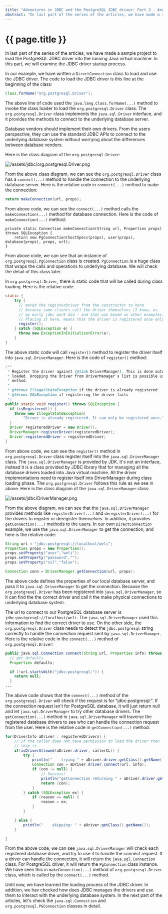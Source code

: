 ```yaml
---
title: "Adventures in JDBC and the PostgreSQL JDBC driver: Part 3 - Analyzing the JDBC driver registration process"
abstract: "In last part of the series of the articles, we have made a sample project to load the PostgreSQL JDBC driver into the running Java virtual machine. In this part, we will examine the JDBC driver startup process."
---
```


# {{ page.title }}

In last part of the series of the articles, we have made a sample project to load the PostgreSQL JDBC driver into the running Java virtual machine. In this part, we will examine the JDBC driver startup process.

In our example, we have written a `DirectConnection` class to load and use the JDBC driver. The code to load the JDBC driver is this line at the beginning of the class:
  
```java
Class.forName("org.postgresql.Driver");
```

The above line of code used the `java.lang.Class.forName(...)` method to invoke the class loader to load the `org.postgresql.Driver` class. The `org.postgresql.Driver` class implements the `java.sql.Driver` interface, and it provides the methods to connect to the underlying database server.

Database vendors should implement their own drivers. From the users perspective, they can use the standard JDBC APIs to connect to the underlying database system without worrying about the differences between database vendors.

Here is the class diagram of the `org.postgresql.Driver`:

![/assets/jdbc/org.postgresql.Driver.png](/assets/jdbc/org.postgresql.Driver.png)

From the above class diagram, we can see the `org.postgresql.Driver` class has a `connect(...)` method to handle the connection to the underlying database server. Here is the relative code in `connect(...)` method to make the connection:

```java
return makeConnection(url, props);
```

From above code, we can see the `connect(...)` method calls the `makeConnection(...)` method for database connection. Here is the code of `makeConnection(...)` method:

```
private static Connection makeConnection(String url, Properties props) throws SQLException {
	return new PgConnection(hostSpecs(props), user(props), database(props), props, url);
}
```

From above code, we can see that an instance of `org.postgresql.PgConnection` class is created. `PgConnection` is a huge class that wraps the calls and operations to underlying database. We will check the detail of this class later.

In `org.postgresql.Driver`, there is static code that will be called during class loading. Here is the relative code:

```java
static {
	try {
	  // moved the registerDriver from the constructor to here
	  // because some clients call the driver themselves (I know, as
	  // my early jdbc work did - and that was based on other examples).
	  // Placing it here, means that the driver is registered once only.
	  register();
	} catch (SQLException e) {
	  throw new ExceptionInInitializerError(e);
	}
}
```

The above static code will call `register()` method to register the driver itself into `java.sql.DriverManager`. Here is the code of `register()` method:

```java
/**
 * Register the driver against {@link DriverManager}. This is done automatically when the class is
 * loaded. Dropping the driver from DriverManager's list is possible using {@link #deregister()}
 * method.
 *
 * @throws IllegalStateException if the driver is already registered
 * @throws SQLException if registering the driver fails
 */
public static void register() throws SQLException {
  if (isRegistered()) {
    throw new IllegalStateException(
        "Driver is already registered. It can only be registered once.");
  }
  Driver registeredDriver = new Driver();
  DriverManager.registerDriver(registeredDriver);
  Driver.registeredDriver = registeredDriver;
}
```

From above code, we can see the `register()` method in `org.postgresql.Driver` class register itself into the `java.sql.DriverManager` class. The `java.sql.DriverManager` is provided by JDK. It's not an interface,  instead it is a class provided by JDBC library that for managing all the database drivers loaded into Java virtual machine. All the driver implementations need to register itself into DriverManager during class loading phase. The `org.postgresql.Driver` follows this rule as we see in above. Here is the class diagram of the `java.sql.DriverManager` class:

![/assets/jdbc/DriverManager.png](/assets/jdbc/DriverManager.png)

From the above diagram, we can see that the `java.sql.DriverManager` provides methods like `registerDriver(...)` and `deregisterDriver(...)` for the drivers to register or deregister themselves. In addition, it provides `getConnection(...)` methods to the users. In our own `DirectConnection` example, we use the `java.sql.DriverManager` to get the connection, and here is the relative code:

```java
String url = "jdbc:postgresql://localhost/weli";
Properties props = new Properties();
props.setProperty("user","weli");
props.setProperty("password","");
props.setProperty("ssl","false");

Connection conn = DriverManager.getConnection(url, props);
```

The above code defines the properties of our local database server, and pass it to `java.sql.DriverManager` to get the connection. Because the `org.postgresql.Driver` has been registered into `java.sql.DriverManager`, so it can find the the correct driver and call it the make physical connections to underlying database system.

The url to connect to our PostgreSQL database server is `jdbc:postgresql://localhost/weli`. The `java.sql.DriverManager` used this information to find the correct driver to use. On the other side, the `org.postgresql.Driver` class needs to detect the `jdbc:postgresql` string correctly to handle the connection request sent by `java.sql.DriverManager`. Here is the relative code in the `connect(...)` method of `org.postgresql.Driver`:

```java
public java.sql.Connection connect(String url, Properties info) throws SQLException {
  // get defaults
  Properties defaults;

  if (!url.startsWith("jdbc:postgresql:")) {
    return null;
  }
...
```

The above code shows that the `connect(...)` method of the `org.postgresql.Driver` will check if the request is for "jdbc:postgresql:". If the connection request isn't for PostgreSQL database, it will just return null and let `java.sql.DriverManager` to try other database drivers. The `getConnection(...)` method in `java.sql.DriverManager` will traverse the registered database drivers to see who can handle the connection request from the user. Here is the relative code in `getConnection(...)` method:

```java
for(DriverInfo aDriver : registeredDrivers) {
    // If the caller does not have permission to load the driver then
    // skip it.
    if(isDriverAllowed(aDriver.driver, callerCL)) {
        try {
            println("    trying " + aDriver.driver.getClass().getName());
            Connection con = aDriver.driver.connect(url, info);
            if (con != null) {
                // Success!
                println("getConnection returning " + aDriver.driver.getClass().getName());
                return (con);
            }
        } catch (SQLException ex) {
            if (reason == null) {
                reason = ex;
            }
        }

    } else {
        println("    skipping: " + aDriver.getClass().getName());
    }

}
```

From the above code, we can see `java.sql.DriverManager` will check each registered database driver, and try to use it to handle the connect request. If a driver can handle the connection, it will return the `java.sql.Connection` class. For PostgreSQL driver, it will return the `PgConnection` class instance. We have seen this in `makeConnection(...)` method of `org.postgresql.Driver` class, which is called by the `connect(...)` method.

Until now, we have learned the loading process of the JDBC driver. In addition, we hav checked how does JDBC manages the drivers and use them to interact with the underlying database system. In the next part of the articles, let's check the `java.sql.Connection` and `org.postgresql.PGConnection` classes in detail.